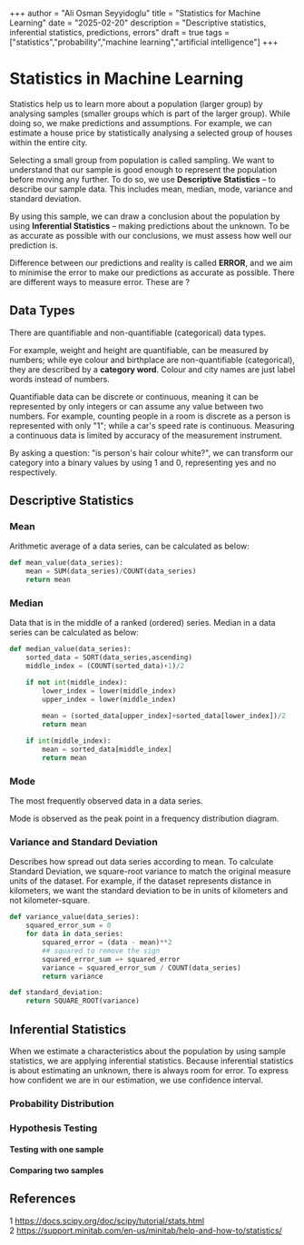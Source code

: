 +++
author = "Ali Osman Seyyidoglu" 
title = "Statistics for Machine Learning" 
date = "2025-02-20" 
description = "Descriptive statistics, inferential statistics, predictions, errors" 
draft = true
tags = ["statistics","probability","machine learning","artificial intelligence"]
+++

# Statistics in Machine Learning

Statistics help us to learn more about a population (larger group) by analysing samples (smaller groups which is part of the larger group). While doing so, we make predictions and assumptions. For example, we can estimate a house price by statistically analysing a selected group of houses within the entire city.

Selecting a small group from population is called sampling. We want to understand that our sample is good enough to represent the population before moving any further. To do so, we use **Descriptive Statistics** – to describe our sample data. This includes mean, median, mode, variance and standard deviation.

By using this sample, we can draw a conclusion about the population by using **Inferential Statistics** – making predictions about the unknown. To be as accurate as possible with our conclusions, we must assess how well our prediction is.

Difference between our predictions and reality is called **ERROR**, and we aim to minimise the error to make our predictions as accurate as possible. There are different ways to measure error. These are ?

## Data Types

There are quantifiable and non-quantifiable (categorical) data types. 

For example, weight and height are quantifiable, can be measured by numbers; while eye colour and birthplace are non-quantifiable (categorical), they are described by a **category word**. Colour and city names are just label words instead of numbers.

Quantifiable data can be discrete or continuous, meaning it can be represented by only integers or can assume any value between two numbers. For example, counting people in a room is discrete as a person is represented with only "1"; while a car's speed rate is continuous. Measuring a continuous data is limited by accuracy of the measurement instrument.

By asking a question: "is person's hair colour white?", we can transform our category into a binary values by using 1 and 0, representing yes and no respectively.

## Descriptive Statistics

### Mean

Arithmetic average of a data series, can be calculated as below:

```python
def mean_value(data_series):
	mean = SUM(data_series)/COUNT(data_series)
	return mean
```

### Median

Data that is in the middle of a ranked (ordered) series. Median in a data series can be calculated as below:

```python
def median_value(data_series):
	sorted_data = SORT(data_series,ascending)
	middle_index = (COUNT(sorted_data)+1)/2

	if not int(middle_index):
		lower_index = lower(middle_index)
		upper_index = lower(middle_index)
		
		mean = (sorted_data[upper_index]+sorted_data[lower_index])/2
		return mean

	if int(middle_index):
		mean = sorted_data[middle_index]
		return mean
```

### Mode

The most frequently observed data in a data series.

Mode is observed as the peak point in a frequency distribution diagram.

### Variance and Standard Deviation

Describes how spread out data series according to mean. To calculate Standard Deviation, we square-root variance to match the original measure units of the dataset. For example, if the dataset represents distance in kilometers, we want the standard deviation to be in units of kilometers and not kilometer-square. 

```python
def variance_value(data_series):
	squared_error_sum = 0
	for data in data_series:
		squared_error = (data - mean)**2 
		## squared to remove the sign
		squared_error_sum =+ squared_error
		variance = squared_error_sum / COUNT(data_series)
		return variance

def standard_deviation:
	return SQUARE_ROOT(variance)
```

## Inferential Statistics

When we estimate a characteristics about the population by using sample statistics, we are applying inferential statistics. Because inferential statistics is about estimating an unknown, there is always room for error. To express how confident we are in our estimation, we use confidence interval.

### Probability Distribution

### Hypothesis Testing

#### Testing with one sample

#### Comparing two samples

## References

1 https://docs.scipy.org/doc/scipy/tutorial/stats.html  
2 https://support.minitab.com/en-us/minitab/help-and-how-to/statistics/  

